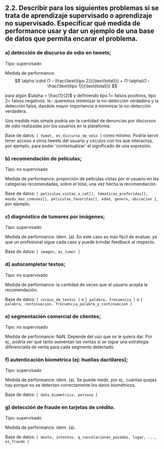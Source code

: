 ## 2.2. Describir para los siguientes problemas si se trata de aprendizaje supervisado o aprendizaje no supervisado. Especificar qué medida de performance usar y dar un ejemplo de una base de datos que permita encarar el problema.

### a) detección de discurso de odio en tweets;

Tipo: supervisado

Medida de performance: 
$$
    \alpha \cdot (1 - \frac{\text{tipo 2}}{\text{total}}) + (1-\alpha)(1 -\frac{\text{tipo 1}}{\text{total}})
$$

para algún $\alpha > \frac{1}{2}$ y definiendo $\text{tipo 1} =$ falsos positivos, $\text{tipo 2} =$ falsos negativos. Ie.: queremos minimizar la no-detección verdadera y la detección falsa, dandole mayor importancia a minimizar la no-detección verdadera. 

Una medida más simple podría ser la cantidad de denuncias por discursos de odio realizadas por los usuarios en la plataforma.

Base de datos: `[ tweet, es_discurso_de_odio ]` como mínimo. Podría servir tener acceso a otros tweets del usuario y circulos con los que interactúa, por ejemplo, para poder 'contextualizar' el significado de una expresión.

### b) recomendación de películas;

Tipo: no supervisado

Medida de performance: proporción de peliculas vistas por el usuario en las categorías recomendadas, sobre el total, una vez hecha la recomendación.

Base de datos: `[ peliculas_vistas_x_cat[], tematicas_preferidas[], moods_mas_comunes[], peliculas_favoritas[], edad, genero, ubicacion ]`, por ejemplo.

### c) diagnóstico de tumores por imágenes;

Tipo: supervisado

Medida de performance: idem. (a). En este caso es más fácil de evaluar, ya que un profesional sigue cada caso y puede brindar feedback al respecto.

Base de datos: `[ imagen, es_tumor ]`

### d) autocompletar textos;

Tipo: no supervisado

Medida de performance: la cantidad de veces que el usuario acepta la recomendación.

Base de datos: `[ corpus_de_textos ]` o `[ palabra, frecuencia ]` o `[ palabra, continuacion, frecuencia_palabra_y_continuacion ]`

### e) segmentación comercial de clientes;

Tipo: no supervisado

Medida de performance: NaN. Depende del uso que se le quiera dar. Por ej., podría ser qué tanto aumentan las ventas si se sigue una estrategia diferenciada de venta para cada segmento detectado. 

### f) autenticación biométrica (ej: huellas dactilares);

Tipo: supervisado

Medida de performance: idem. (a). Se puede medir, por ej., cuántas quejas hay porque no se detectan correctamente los datos biométricos. 

Base de datos: `[ dato_biometrico, persona ]`

### g) detección de fraude en tarjetas de crédito.

Tipo: supervisado

Medida de performance: idem. (a). 

Base de datos: `[ monto, intentos, q_cancelaciones_pasadas, lugar, ..., es_fraude ]`

